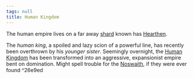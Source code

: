 ```yaml
---
tags: null
title: Human Kingdom
---
```


The human empire lives on a far away [shard](../Locations/Cloud%20Sea/Shards/Shards.md) known has [Hearthen](../Locations/Cloud%20Sea/Shards/Hearthen/Hearthen.md).

The *human king*, a spoiled and lazy scion of a powerful line, has recently been overthrown by his *younger sister*. Seemingly overnight, the [Human Kingdom](Human%20Kingdom.md) has been transformed into an aggressive, expansionist empire bent on domination. Might spell trouble for the [Noswaith](Brethyn%20Noswaith.md), if they were ever found ^26e9ed
